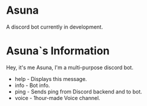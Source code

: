 # Asuna

A discord bot currently in development.


# Asuna`s Information
Hey, it's me Asuna, I'm a multi-purpose discord bot.
- help - Displays this message.
- info - Bot info.
- ping - Sends ping from Discord backend and to bot.
- voice - 1hour-made Voice channel.
